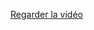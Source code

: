 [Regarder la vidéo](https://drive.google.com/file/d/1A9pjs02BXW9ppssSEUPT10RwOk13yLaZ/view?usp=drive_link)


